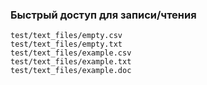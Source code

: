 ### Быстрый доступ для записи/чтения
```
test/text_files/empty.csv
test/text_files/empty.txt
test/text_files/example.csv
test/text_files/example.txt
test/text_files/example.doc
```
